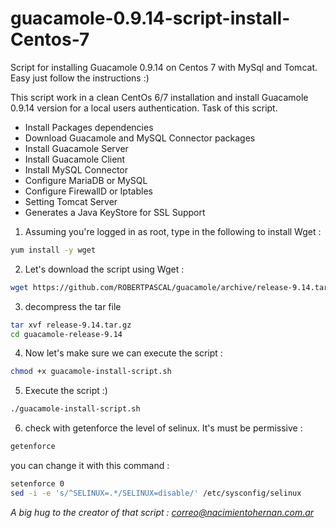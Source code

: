 # guacamole-0.9.14-script-install-Centos-7
Script for installing Guacamole 0.9.14 on Centos 7 with MySql and Tomcat. Easy just follow the instructions :)

This script work in a clean CentOs 6/7 installation and install Guacamole 0.9.14 version for a local users authentication.
Task of this script.
* Install Packages dependencies
* Download Guacamole and MySQL Connector packages
* Install Guacamole Server
* Install Guacamole Client
* Install MySQL Connector
* Configure MariaDB or MySQL
* Configure FirewallD or Iptables
* Setting Tomcat Server
* Generates a Java KeyStore for SSL Support

1. Assuming you're logged in as root, type in the following to install Wget :
```bash
yum install -y wget
```
2. Let's download the script using Wget :
```sh
wget https://github.com/ROBERTPASCAL/guacamole/archive/release-9.14.tar.gz
```
3. decompress the tar file 
```sh
tar xvf release-9.14.tar.gz
cd guacamole-release-9.14
```
4. Now let's make sure we can execute the script :
```sh
chmod +x guacamole-install-script.sh
```
5. Execute the script :)
```sh
./guacamole-install-script.sh
```
6. check with getenforce the level of selinux. It's must be permissive :
```sh
getenforce
```
you can change it with this command :
```sh
setenforce 0
sed -i -e 's/^SELINUX=.*/SELINUX=disable/' /etc/sysconfig/selinux
```
*A big hug to the creator of that script : correo@nacimientohernan.com.ar*
